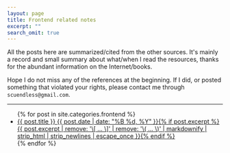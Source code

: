 ```yaml
---
layout: page
title: Frontend related notes
excerpt: ""
search_omit: true
---
```


All the posts here are summarized/cited from the other sources. It's mainly a record and small summary about what/when I read the resources, thanks for the abundant information on the Internet/books.

Hope I do not miss any of the references at the beginning. If I did, or posted something that violated your rights, please contact me through `scuendless@gmail.com`.

---

<ul class="post-list">
{% for post in site.categories.frontend %}
  <li><article><a href="{{ site.url }}{{ post.url }}">{{ post.title }} <span class="entry-date"><time datetime="{{ post.date | date_to_xmlschema }}">{{ post.date | date: "%B %d, %Y" }}</time></span>{% if post.excerpt %} <span class="excerpt">{{ post.excerpt | remove: '\[ ... \]' | remove: '\( ... \)' | markdownify | strip_html | strip_newlines | escape_once }}</span>{% endif %}</a></article></li>
{% endfor %}
</ul>
